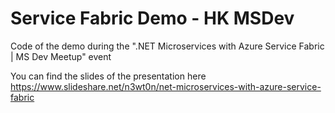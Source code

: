 # Service Fabric Demo - HK MSDev
Code of the demo during the ".NET Microservices with Azure Service Fabric | MS Dev Meetup" event

You can find the slides of the presentation here https://www.slideshare.net/n3wt0n/net-microservices-with-azure-service-fabric

